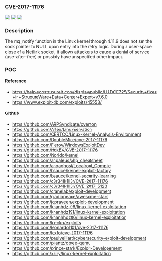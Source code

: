 ### [CVE-2017-11176](https://cve.mitre.org/cgi-bin/cvename.cgi?name=CVE-2017-11176)
![](https://img.shields.io/static/v1?label=Product&message=n%2Fa&color=blue)
![](https://img.shields.io/static/v1?label=Version&message=n%2Fa&color=blue)
![](https://img.shields.io/static/v1?label=Vulnerability&message=n%2Fa&color=brighgreen)

### Description

The mq_notify function in the Linux kernel through 4.11.9 does not set the sock pointer to NULL upon entry into the retry logic. During a user-space close of a Netlink socket, it allows attackers to cause a denial of service (use-after-free) or possibly have unspecified other impact.

### POC

#### Reference
- https://help.ecostruxureit.com/display/public/UADCE725/Security+fixes+in+StruxureWare+Data+Center+Expert+v7.6.0
- https://www.exploit-db.com/exploits/45553/

#### Github
- https://github.com/ARPSyndicate/cvemon
- https://github.com/Al1ex/LinuxEelvation
- https://github.com/CERTCC/Linux-Kernel-Analysis-Environment
- https://github.com/DoubleMice/cve-2017-11176
- https://github.com/Flerov/WindowsExploitDev
- https://github.com/HckEX/CVE-2017-11176
- https://github.com/Norido/kernel
- https://github.com/ahpaleus/ahp_cheatsheet
- https://github.com/anoaghost/Localroot_Compile
- https://github.com/bsauce/kernel-exploit-factory
- https://github.com/bsauce/kernel-security-learning
- https://github.com/c3r34lk1ll3r/CVE-2017-11176
- https://github.com/c3r34lk1ll3r/CVE-2017-5123
- https://github.com/cranelab/exploit-development
- https://github.com/gladiopeace/awesome-stars
- https://github.com/jopraveen/exploit-development
- https://github.com/khanhdz-06/linux-kernel-exploitation
- https://github.com/khanhdz191/linux-kernel-exploitation
- https://github.com/khanhhdz06/linux-kernel-exploitation
- https://github.com/klecko/exploits
- https://github.com/leonardo1101/cve-2017-11176
- https://github.com/lexfo/cve-2017-11176
- https://github.com/paulveillard/cybersecurity-exploit-development
- https://github.com/pjlantz/optee-qemu
- https://github.com/prince-stark/Exploit-Developement
- https://github.com/xairy/linux-kernel-exploitation

